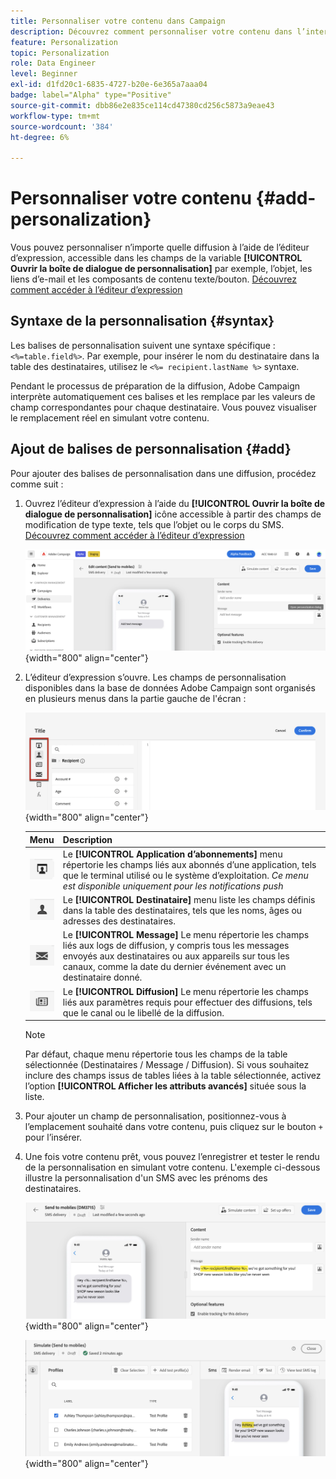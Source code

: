 ```yaml
---
title: Personnaliser votre contenu dans Campaign
description: Découvrez comment personnaliser votre contenu dans l’interface utilisateur web d’Adobe Campaign.
feature: Personalization
topic: Personalization
role: Data Engineer
level: Beginner
exl-id: d1fd20c1-6835-4727-b20e-6e365a7aaa04
badge: label="Alpha" type="Positive"
source-git-commit: dbb86e2e835ce114cd47380cd256c5873a9eae43
workflow-type: tm+mt
source-wordcount: '384'
ht-degree: 6%

---
```



# Personnaliser votre contenu {#add-personalization}

Vous pouvez personnaliser n’importe quelle diffusion à l’aide de l’éditeur d’expression, accessible dans les champs de la variable **[!UICONTROL Ouvrir la boîte de dialogue de personnalisation]** par exemple, l’objet, les liens d’e-mail et les composants de contenu texte/bouton. [Découvrez comment accéder à l’éditeur d’expression](gs-personalization.md/#access)

## Syntaxe de la personnalisation {#syntax}

Les balises de personnalisation suivent une syntaxe spécifique : `<%=table.field%>`. Par exemple, pour insérer le nom du destinataire dans la table des destinataires, utilisez le `<%= recipient.lastName %>` syntaxe.

Pendant le processus de préparation de la diffusion, Adobe Campaign interprète automatiquement ces balises et les remplace par les valeurs de champ correspondantes pour chaque destinataire. Vous pouvez visualiser le remplacement réel en simulant votre contenu.

## Ajout de balises de personnalisation {#add}

Pour ajouter des balises de personnalisation dans une diffusion, procédez comme suit :

1. Ouvrez l’éditeur d’expression à l’aide du **[!UICONTROL Ouvrir la boîte de dialogue de personnalisation]** icône accessible à partir des champs de modification de type texte, tels que l’objet ou le corps du SMS. [Découvrez comment accéder à l’éditeur d’expression](gs-personalization.md/#access)

   ![](assets/perso-access.png){width="800" align="center"}

1. L’éditeur d’expression s’ouvre. Les champs de personnalisation disponibles dans la base de données Adobe Campaign sont organisés en plusieurs menus dans la partie gauche de l&#39;écran :

   ![](assets/perso-insert-field.png){width="800" align="center"}

   | Menu | Description |
   |-----|------------|
   | ![](assets/do-not-localize/perso-subscribers-menu.png) | Le **[!UICONTROL Application d’abonnements]** menu répertorie les champs liés aux abonnés d’une application, tels que le terminal utilisé ou le système d’exploitation. *Ce menu est disponible uniquement pour les notifications push* |
   | ![](assets/do-not-localize/perso-recipients-menu.png) | Le **[!UICONTROL Destinataire]** menu liste les champs définis dans la table des destinataires, tels que les noms, âges ou adresses des destinataires. |
   | ![](assets/do-not-localize/perso-message-menu.png) | Le **[!UICONTROL Message]** Le menu répertorie les champs liés aux logs de diffusion, y compris tous les messages envoyés aux destinataires ou aux appareils sur tous les canaux, comme la date du dernier événement avec un destinataire donné. |
   | ![](assets/do-not-localize/perso-delivery-menu.png) | Le **[!UICONTROL Diffusion]** Le menu répertorie les champs liés aux paramètres requis pour effectuer des diffusions, tels que le canal ou le libellé de la diffusion. |

   >[!NOTE]
   >
   >Par défaut, chaque menu répertorie tous les champs de la table sélectionnée (Destinataires / Message / Diffusion). Si vous souhaitez inclure des champs issus de tables liées à la table sélectionnée, activez l’option **[!UICONTROL Afficher les attributs avancés]** située sous la liste.

1. Pour ajouter un champ de personnalisation, positionnez-vous à l’emplacement souhaité dans votre contenu, puis cliquez sur le bouton `+` pour l’insérer.

1. Une fois votre contenu prêt, vous pouvez l’enregistrer et tester le rendu de la personnalisation en simulant votre contenu. L&#39;exemple ci-dessous illustre la personnalisation d&#39;un SMS avec les prénoms des destinataires.

   ![](assets/perso-preview1.png){width="800" align="center"}

   ![](assets/perso-preview2.png){width="800" align="center"}
